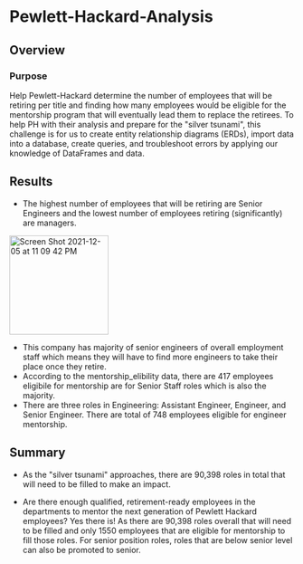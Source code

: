 # Pewlett-Hackard-Analysis

## Overview
### Purpose

  Help Pewlett-Hackard determine the number of employees that will be retiring per title and finding how many employees would be eligible for the mentorship program that will eventually lead them to replace the retirees. To help PH with their analysis and prepare for the "silver tsunami", this challenge is for us to create entity relationship diagrams (ERDs), import data into a database, create queries, and troubleshoot errors by applying our knowledge of DataFrames and data. 

## Results

- The highest number of employees that will be retiring are Senior Engineers and the lowest number of employees retiring (significantly) are managers. 
<img width="175" alt="Screen Shot 2021-12-05 at 11 09 42 PM" src="https://user-images.githubusercontent.com/33046642/144785843-76ff119e-dfa3-4deb-9750-50f7726e26a4.png">

- This company has majority of senior engineers of overall employment staff which means they will have to find more engineers to take their place once they retire. 
- According to the mentorship_elibility data, there are 417 employees eligibile for mentorship are for Senior Staff roles which is also the majority. 
- There are three roles in Engineering: Assistant Engineer, Engineer, and Senior Engineer. There are total of 748 employees eligible for engineer mentorship. 

## Summary

- As the "silver tsunami" approaches, there are 90,398 roles in total that will need to be filled to make an impact.

- Are there enough qualified, retirement-ready employees in the departments to mentor the next generation of Pewlett Hackard employees? Yes there is! As there are 90,398 roles overall that will need to be filled and only 1550 employees that are eligible for mentorship to fill those roles. For senior position roles, roles that are below senior level can also be promoted to senior. 

